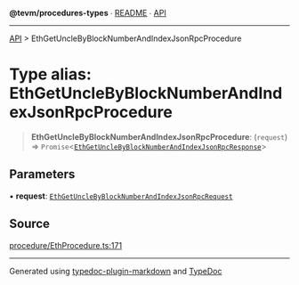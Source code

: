 **@tevm/procedures-types** ∙ [README](../README.md) ∙ [API](../API.md)

***

[API](../API.md) > EthGetUncleByBlockNumberAndIndexJsonRpcProcedure

# Type alias: EthGetUncleByBlockNumberAndIndexJsonRpcProcedure

> **EthGetUncleByBlockNumberAndIndexJsonRpcProcedure**: (`request`) => `Promise`\<[`EthGetUncleByBlockNumberAndIndexJsonRpcResponse`](EthGetUncleByBlockNumberAndIndexJsonRpcResponse.md)\>

## Parameters

▪ **request**: [`EthGetUncleByBlockNumberAndIndexJsonRpcRequest`](EthGetUncleByBlockNumberAndIndexJsonRpcRequest.md)

## Source

[procedure/EthProcedure.ts:171](https://github.com/evmts/tevm-monorepo/blob/main/packages/procedures-types/src/procedure/EthProcedure.ts#L171)

***
Generated using [typedoc-plugin-markdown](https://www.npmjs.com/package/typedoc-plugin-markdown) and [TypeDoc](https://typedoc.org/)
